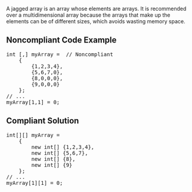 A jagged array is an array whose elements are arrays. It is recommended over a multidimensional array because the arrays that make up the elements
can be of different sizes, which avoids wasting memory space.

## Noncompliant Code Example

<pre>
int [,] myArray =  // Noncompliant
    {
        {1,2,3,4},
        {5,6,7,0},
        {8,0,0,0},
        {9,0,0,0}
    };
// ...
myArray[1,1] = 0;
</pre>

## Compliant Solution

<pre>
int[][] myArray =
    {
        new int[] {1,2,3,4},
        new int[] {5,6,7},
        new int[] {8},
        new int[] {9}
    };
// ...
myArray[1][1] = 0;
</pre>